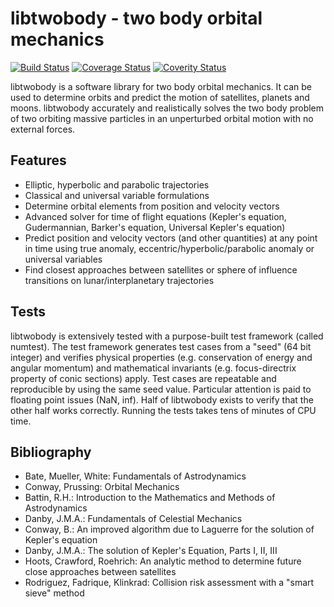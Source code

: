 # libtwobody - two body orbital mechanics

[![Build Status](https://travis-ci.org/rikusalminen/twobody.svg?branch=master)](https://travis-ci.org/rikusalminen/twobody)
[![Coverage Status](https://coveralls.io/repos/rikusalminen/twobody/badge.svg?branch=master&service=github)](https://coveralls.io/github/rikusalminen/twobody?branch=master)
[![Coverity Status](https://scan.coverity.com/projects/6810/badge.svg)](https://scan.coverity.com/projects/rikusalminen-twobody)

libtwobody is a software library for two body orbital mechanics.
It can be used to determine orbits and predict the motion of satellites,
planets and moons.
libtwobody accurately and realistically solves the two body problem of two
orbiting massive particles in an unperturbed orbital motion with no external
forces.

## Features
* Elliptic, hyperbolic and parabolic trajectories
* Classical and universal variable formulations
* Determine orbital elements from position and velocity vectors
* Advanced solver for time of flight equations (Kepler's equation,
    Gudermannian, Barker's equation, Universal Kepler's equation)
* Predict position and velocity vectors (and other quantities) at any point in
    time using true anomaly, eccentric/hyperbolic/parabolic anomaly or
    universal variables
* Find closest approaches between satellites or sphere of influence
    transitions on lunar/interplanetary trajectories

## Tests

libtwobody is extensively tested with a purpose-built test framework (called
numtest).
The test framework generates test cases from a "seed" (64 bit integer) and
verifies physical properties (e.g. conservation of energy and angular
momentum) and mathematical invariants (e.g. focus-directrix property of conic
sections) apply.
Test cases are repeatable and reproducible by using the same seed value.
Particular attention is paid to floating point issues (NaN, inf).
Half of libtwobody exists to verify that the other half works correctly.
Running the tests takes tens of minutes of CPU time.

## Bibliography

* Bate, Mueller, White: Fundamentals of Astrodynamics
* Conway, Prussing: Orbital Mechanics
* Battin, R.H.: Introduction to the Mathematics and Methods of Astrodynamics
* Danby, J.M.A.: Fundamentals of Celestial Mechanics
* Conway, B.: An improved algorithm due to Laguerre for the
    solution of Kepler's equation
* Danby, J.M.A.: The solution of Kepler's Equation, Parts I, II, III
* Hoots, Crawford, Roehrich: An analytic method to determine future close
    approaches between satellites
* Rodriguez, Fadrique, Klinkrad: Collision risk assessment with a "smart
    sieve" method

